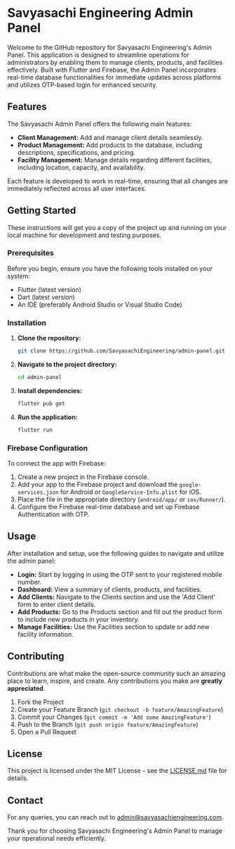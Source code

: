 # Savyasachi Engineering Admin Panel

Welcome to the GitHub repository for Savyasachi Engineering's Admin Panel. This application is designed to streamline operations for administrators by enabling them to manage clients, products, and facilities effectively. Built with Flutter and Firebase, the Admin Panel incorporates real-time database functionalities for immediate updates across platforms and utilizes OTP-based login for enhanced security.

## Features

The Savyasachi Admin Panel offers the following main features:

- **Client Management:** Add and manage client details seamlessly.
- **Product Management:** Add products to the database, including descriptions, specifications, and pricing.
- **Facility Management:** Manage details regarding different facilities, including location, capacity, and availability.

Each feature is developed to work in real-time, ensuring that all changes are immediately reflected across all user interfaces.

## Getting Started

These instructions will get you a copy of the project up and running on your local machine for development and testing purposes. 

### Prerequisites

Before you begin, ensure you have the following tools installed on your system:
- Flutter (latest version)
- Dart (latest version)
- An IDE (preferably Android Studio or Visual Studio Code)

### Installation

1. **Clone the repository:**

   ```bash
   git clone https://github.com/SavyasachiEngineering/admin-panel.git
   ```

2. **Navigate to the project directory:**

   ```bash
   cd admin-panel
   ```

3. **Install dependencies:**

   ```bash
   flutter pub get
   ```

4. **Run the application:**

   ```bash
   flutter run
   ```

### Firebase Configuration

To connect the app with Firebase:

1. Create a new project in the Firebase console.
2. Add your app to the Firebase project and download the `google-services.json` for Android or `GoogleService-Info.plist` for iOS.
3. Place the file in the appropriate directory (`android/app/` or `ios/Runner/`).
4. Configure the Firebase real-time database and set up Firebase Authentication with OTP.

## Usage

After installation and setup, use the following guides to navigate and utilize the admin panel:

- **Login:** Start by logging in using the OTP sent to your registered mobile number.
- **Dashboard:** View a summary of clients, products, and facilities.
- **Add Clients:** Navigate to the Clients section and use the 'Add Client' form to enter client details.
- **Add Products:** Go to the Products section and fill out the product form to include new products in your inventory.
- **Manage Facilities:** Use the Facilities section to update or add new facility information.

## Contributing

Contributions are what make the open-source community such an amazing place to learn, inspire, and create. Any contributions you make are **greatly appreciated**.

1. Fork the Project
2. Create your Feature Branch (`git checkout -b feature/AmazingFeature`)
3. Commit your Changes (`git commit -m 'Add some AmazingFeature'`)
4. Push to the Branch (`git push origin feature/AmazingFeature`)
5. Open a Pull Request

## License

This project is licensed under the MIT License - see the [LICENSE.md](LICENSE) file for details.

## Contact

For any queries, you can reach out to [admin@savyasachiengineering.com](mailto:admin@savyasachiengineering.com).

Thank you for choosing Savyasachi Engineering's Admin Panel to manage your operational needs efficiently.
